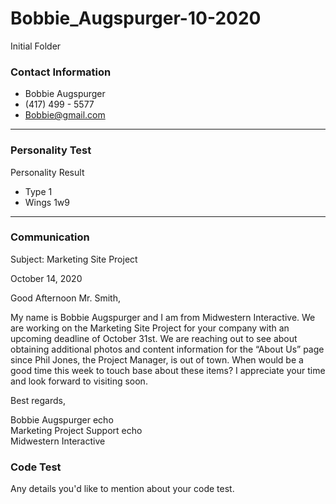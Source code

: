# Bobbie_Augspurger-10-2020
 Initial Folder
 
### Contact Information
- Bobbie Augspurger
- (417) 499 - 5577
- Bobbie@gmail.com

---

### Personality Test

Personality Result 
- Type 1
- Wings 1w9

---

### Communication

Subject: Marketing Site Project

October 14, 2020

Good Afternoon Mr. Smith,

My name is Bobbie Augspurger and I am from Midwestern Interactive. 
We are working on the Marketing Site Project for your company with an upcoming deadline of October 31st. 
We are reaching out to see about obtaining additional photos and content information for the “About Us” page since Phil Jones, the Project Manager, is out of town. 
When would be a good time this week to touch base about these items? I appreciate your time and look forward to visiting soon.

Best regards,

Bobbie Augspurger 
echo <br>
Marketing Project Support
echo <br>
Midwestern Interactive

### Code Test

Any details you'd like to mention about your code test.
